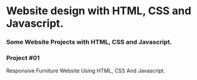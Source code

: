 # Website design with HTML, CSS and Javascript.
### Some Website Projects with HTML, CSS and Javascript.

### Project #01
Responsive Furniture Website Using HTML, CSS And Javascript.
